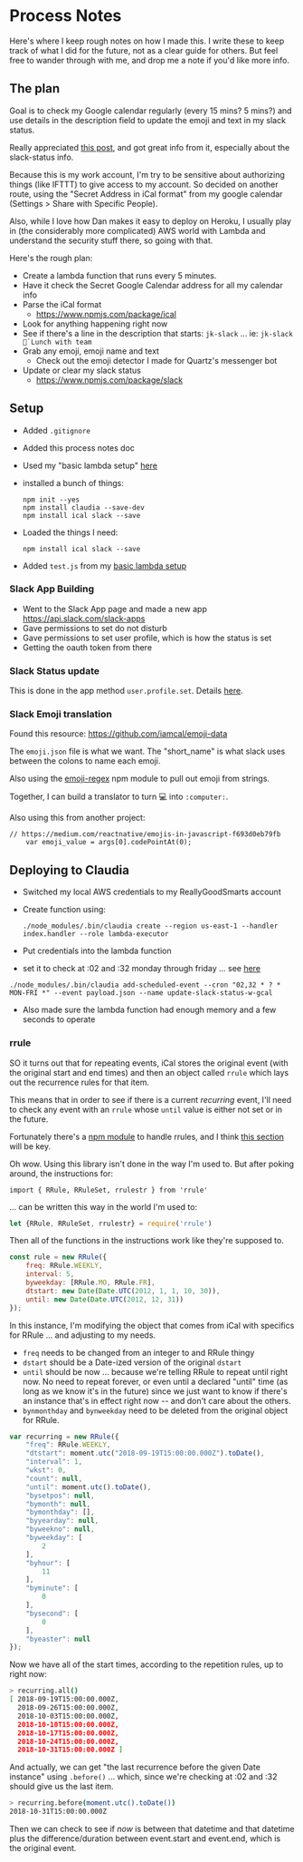 # Process Notes

Here's where I keep rough notes on how I made this. I write these to keep track of what I did for the future, not as a clear guide for others. But feel free to wander through with me, and drop me a note if you'd like more info.

## The plan

Goal is to check my Google calendar regularly (every 15 mins? 5 mins?) and use details in the description field to update the emoji and text in my slack status. 

Really appreciated [this post](https://medium.com/@bjork24/syncing-your-slack-status-with-google-calendar-because-nothing-is-sacred-anymore-3032bd171770), and got great info from it, especially about the slack-status info.

Because this is my work account, I'm try to be sensitive about authorizing things (like IFTTT) to give access to my account. So decided on another route, using the "Secret Address in iCal format" from my google calendar (Settings > Share with Specific People).

Also, while I love how Dan makes it easy to deploy on Heroku, I usually play in (the considerably more complicated) AWS world with Lambda and understand the security stuff there, so going with that.

Here's the rough plan:

- Create a lambda function that runs every 5 minutes.
- Have it check the Secret Google Calendar address for all my calendar info
- Parse the iCal format
    - https://www.npmjs.com/package/ical
- Look for anything happening right now
- See if there's a line in the description that starts: `jk-slack` ... ie: ```jk-slack 🌮`Lunch with team```
- Grab any emoji, emoji name and text
    - Check out the emoji detector I made for Quartz's messenger bot
- Update or clear my slack status
    - https://www.npmjs.com/package/slack

## Setup

- Added `.gitignore`
- Added this process notes doc
- Used my "basic lambda setup" [here](https://github.com/jkeefe/basic-lambda-setup)
- installed a bunch of things:
    ```
    npm init --yes
    npm install claudia --save-dev
    npm install ical slack --save
    ```
    
- Loaded the things I need:

    ```
    npm install ical slack --save
    ```
- Added `test.js` from my [basic lambda setup](https://github.com/jkeefe/basic-lambda-setup)
    
    
### Slack App Building

- Went to the Slack App page and made a new app https://api.slack.com/slack-apps
- Gave permissions to set do not disturb
- Gave permissions to set user profile, which is how the status is set
- Getting the oauth token from there


### Slack Status update

This is done in the app method `user.profile.set`. Details [here](https://api.slack.com/methods/users.profile.set). 
    
    
    
### Slack Emoji translation

Found this resource: https://github.com/iamcal/emoji-data

The `emoji.json` file is what we want. The "short_name" is what slack uses between the colons to name each emoji.

Also using the [emoji-regex](https://github.com/mathiasbynens/emoji-regex) npm module to pull out emoji from strings.

Together, I can build a translator to turn 💻  into `:computer:`.

Also using this from another project:

```
// https://medium.com/reactnative/emojis-in-javascript-f693d0eb79fb
    var emoji_value = args[0].codePointAt(0);
```
    
## Deploying to Claudia

- Switched my local AWS credentials to my ReallyGoodSmarts account
- Create function using:
    ```
    ./node_modules/.bin/claudia create --region us-east-1 --handler index.handler --role lambda-executor
    ```
- Put credentials into the lambda function

- set it to check at :02 and :32 monday through friday ... see [here](https://github.com/claudiajs/claudia/blob/master/docs/add-scheduled-event.md)

```
./node_modules/.bin/claudia add-scheduled-event --cron "02,32 * ? * MON-FRI *" --event payload.json --name update-slack-status-w-gcal
```

- Also made sure the lambda function had enough memory and a few seconds to operate

    
### rrule

SO it turns out that for repeating events, iCal stores the original event (with the original start and end times) and then an object called `rrule` which lays out the recurrence rules for that item. 

This means that in order to see if there is a current _recurring_ event, I'll need to check any event with an `rrule` whose `until` value is either not set or in the future.

Fortunately there's a [npm module](https://github.com/jakubroztocil/rrule) to handle rrules, and I think [this section](https://github.com/jakubroztocil/rrule#rruleprototypebeforedt-incfalse) will be key.

Oh wow. Using this library isn't done in the way I'm used to. But after poking around, the instructions for:

```
import { RRule, RRuleSet, rrulestr } from 'rrule'
```

... can be written this way in the world I'm used to:

```javascript
let {RRule, RRuleSet, rrulestr} = require('rrule')
```

Then all of the functions in the instructions work like they're supposed to.

```javascript
const rule = new RRule({
    freq: RRule.WEEKLY,
    interval: 5,
    byweekday: [RRule.MO, RRule.FR],
    dtstart: new Date(Date.UTC(2012, 1, 1, 10, 30)),
    until: new Date(Date.UTC(2012, 12, 31))
});
```

In this instance, I'm modifying the object that comes from iCal with specifics for RRule ... and adjusting to my needs.

- `freq` needs to be changed from an integer to and RRule thingy
- `dstart` should be a Date-ized version of the original `dstart`
- `until` should be now ... because we're telling RRule to repeat until right now. No need to repeat forever, or even until a declared "until" time (as long as we know it's in the future) since we just want to know if there's an instance that's in effect right now -- and don't care about the others.
- `bynmonthday` and `bynweekday` need to be deleted from the original object for RRule.

```javascript
var recurring = new RRule({
    "freq": RRule.WEEKLY,
    "dtstart": moment.utc("2018-09-19T15:00:00.000Z").toDate(),
    "interval": 1,
    "wkst": 0,
    "count": null,
    "until": moment.utc().toDate(),
    "bysetpos": null,
    "bymonth": null,
    "bymonthday": [],
    "byyearday": null,
    "byweekno": null,
    "byweekday": [
        2
    ],
    "byhour": [
        11
    ],
    "byminute": [
        0
    ],
    "bysecond": [
        0
    ],
    "byeaster": null
});
```

Now we have all of the start times, according to the repetition rules, up to right now:

```bash
> recurring.all()
[ 2018-09-19T15:00:00.000Z,
  2018-09-26T15:00:00.000Z,
  2018-10-03T15:00:00.000Z,
  2018-10-10T15:00:00.000Z,
  2018-10-17T15:00:00.000Z,
  2018-10-24T15:00:00.000Z,
  2018-10-31T15:00:00.000Z ]
```

And actually, we can get "the last recurrence before the given Date instance" using `.before()` ... which, since we're checking at :02 and :32 should give us the last item.

```bash
> recurring.before(moment.utc().toDate())
2018-10-31T15:00:00.000Z
```

Then we can check to see if _now_ is between that datetime and that datetime plus the difference/duration between event.start and event.end, which is the original event.

